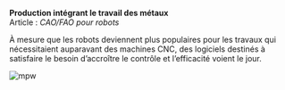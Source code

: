 **Production intégrant le travail des métaux**
<br />Article : *CAO/FAO pour robots*

À mesure que les robots deviennent plus populaires pour les travaux qui nécessitaient auparavant des machines CNC, des logiciels destinés à satisfaire le besoin d’accroître le contrôle et l’efficacité voient le jour.

![mpw](/assets/images/success/mpw.jpg)